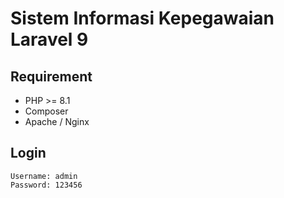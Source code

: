# Sistem Informasi Kepegawaian Laravel 9

## Requirement
- PHP >= 8.1
- Composer
- Apache / Nginx



## Login 
```
Username: admin
Password: 123456
```

